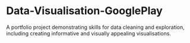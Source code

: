 # Data-Visualisation-GooglePlay
A portfolio project demonstrating skills for data cleaning and exploration, including creating informative and visually appealing visualisations.
